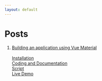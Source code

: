 ```yaml
---
layout: default
---
```

# Posts
1. [Building an application using Vue Material](./vue-material-app.html) <br> <br>
[Installation](./vue-material-app.html) <br>
[Coding and Documentation](./vue-material-app-coding.html) <br>
[Script](./vue-material-app-script.html) <br>
[Live Demo](./vue-material-app-live-demo.html) <br>
